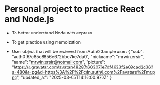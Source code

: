 # Personal project to practice React and Node.js
* To better understand Node with express.
* To get practice using memoization



* User object that will be recieved from Auth0
Sample user:
{
  "sub": "auth0|67c85c8856e672bbc7be7da0",
  "nickname": "mrwintersir",
  "name": "mrwintersir@hotmail.com",
  "picture": "https://s.gravatar.com/avatar/48287f603071e7df4633f2e08cad2d36?s=480&r=pg&d=https%3A%2F%2Fcdn.auth0.com%2Favatars%2Fmr.png",
  "updated_at": "2025-03-05T14:16:00.970Z"
}